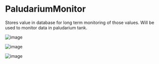 # PaludariumMonitor
Stores value in database for long term monitoring of those values. Will be used to monitor data in paludarium  tank.

![image](https://user-images.githubusercontent.com/2294961/200159163-41ae7cc8-56d0-4892-a036-653f71c5ef72.png)

![image](https://user-images.githubusercontent.com/2294961/200159165-c05f5cf0-9bcc-426a-bc1e-cfca07ee1ea0.png)

![image](https://user-images.githubusercontent.com/2294961/200159170-e375ce29-dfb3-4fdb-b53d-63cabaec1e03.png)
